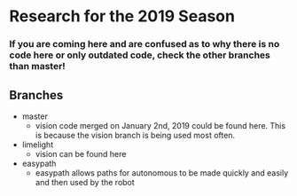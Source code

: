 # Research for the 2019 Season
### If you are coming here and are confused as to why there is no code here or only outdated code, check the other branches than master!
## Branches
 * master
   * vision code merged on January 2nd, 2019 could be found here. This is because the vision branch is being used most often.
 * limelight
   * vision can be found here
 * easypath
   * easypath allows paths for autonomous to be made quickly and easily and then used by the robot
